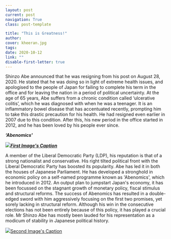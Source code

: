 ```yaml
---
layout: post
current: post
navigation: True
class: post-template

title: "This is Greatness!"
author: 
cover: kheeran.jpg
tags: 
date: 2020-10-12
link: ""
disable-first-letter: true
---
```

<p>Shinzo Abe announced that he was resigning from his post on August 28, 2020. He stated that he was doing so in light of extreme health issues, and apologised to the people of Japan for failing to complete his term in the office and for leaving the nation in a period of political uncertainty. At the age of 65 years, Abe suffers from a chronic condition called ‘ulcerative colitis’, which he was diagnosed with when he was a teenager. It is an inflammatory bowel disease that has accentuated recently, prompting him to take this drastic precaution for his health. He had resigned even earlier in 2007 due to this condition. After this, his new period in the office started in 2012, and he has been loved by his people ever since.</p><p><strong ><em>‘Abenomics'</em></strong><a href="http://google.com" rel="noopener noreferrer" target="_blank" ><strong><em><div class='caption' style='text-align: left'><img src="https://lh5.googleusercontent.com/slsIXVC3zyCu9LcqXHyNk_PVvU46hJe8_dkwxLa3uVMx9WC1jbObQHKR5yAc1ivXMN21DL0yljtJ0EqrSFPuuiyE7bDxn7eTww5ILxak85NB4-U5LlIUogA_L0YI4XrQI5cQ0vVC"  >First Image's Caption</div></em></strong></a></p><p>A member of the Liberal Democratic Party (LDP), his reputation is that of a strong nationalist and conservative. His right tilted political front with the Liberal Democratic Party has boosted its popularity. Abe has led it in both the houses of Japanese Parliament. He has developed a stronghold in economic policy on a self-named programme known as 'Abenomics', which he introduced in 2012. An output plan to jumpstart Japan's economy, it has been focussed on the stagnant growth of monetary policy, fiscal stimulus and structural reforms. The success of Abenomics has resulted in a double-edged sword with him aggressively focusing on the first two promises, yet sorely lacking in structural reform. Although his win in the consecutive elections has not been entirely because of this policy, it has played a crucial role. Mr Shinzo Abe has mostly been lauded for his representation as a modicum of stability in Japanese political history.</p><p><a href="http://facebook.com" rel="noopener noreferrer" target="_blank" ><div class='caption' style='text-align: left'><img src="https://lh4.googleusercontent.com/Zy0EhYFsdRl1tInH9vK8H-eknjPsZkLf7stwfHYBHwglThL9T1t3uIXlgsMUuW1AQSnVONUVAj4jea_xIDuxZgOvT7WvVJK_6XMLdEmc0V1OFKc5uKUSsjfx5_hssb622eYTnEoI"  >Second Image's Caption</div></a></p>